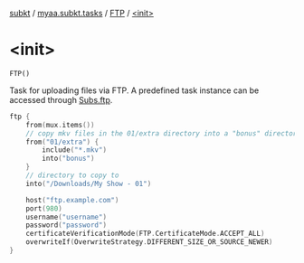 [subkt](../../index.md) / [myaa.subkt.tasks](../index.md) / [FTP](index.md) / [&lt;init&gt;](./-init-.md)

# &lt;init&gt;

`FTP()`

Task for uploading files via FTP.
A predefined task instance can be accessed through [Subs.ftp](../ftp.md).

``` kotlin
ftp {
    from(mux.items())
    // copy mkv files in the 01/extra directory into a "bonus" directory
    from("01/extra") {
        include("*.mkv")
        into("bonus")
    }
    // directory to copy to
    into("/Downloads/My Show - 01")

    host("ftp.example.com")
    port(980)
    username("username")
    password("password")
    certificateVerificationMode(FTP.CertificateMode.ACCEPT_ALL)
    overwriteIf(OverwriteStrategy.DIFFERENT_SIZE_OR_SOURCE_NEWER)
}
```

